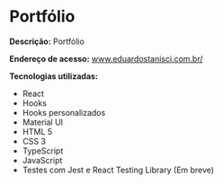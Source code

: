 # Portfólio

<b>Descrição:</b> Portfólio

<b>Endereço de acesso:</b> www.eduardostanisci.com.br/

<b>Tecnologias utilizadas:</b>
<ul>
  <li>React</li>
  <li>Hooks</li>
  <li>Hooks personalizados</li>
  <li>Material UI</li>
  <li>HTML 5 </li>
  <li>CSS 3</li>
  <li>TypeScript</li>
  <li>JavaScript</li>
  <li>Testes com Jest e React Testing Library (Em breve)</li>
</ul> 
